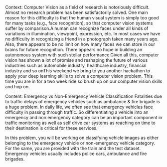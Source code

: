 Context:
Computer Vision as a field of research is notoriously difficult. Almost no research problem has been satisfactorily solved. One main reason for this difficulty is that the human visual system is simply too good 
for many tasks (e.g., face recognition), so that computer vision systems suffer by comparison.A human can recognize faces under all kinds of variations in illumination, viewpoint, expression, etc. In most cases
we have no difficulty in recognizing a friend in a photograph taken many years ago. Also, there appears to be no limit on how many faces we can store in our brains for future recognition. There appears no hope in
building an autonomous system with such stellar performance.Given all this, computer vision has shown a lot of promise and reshaping the future of various industries such as automobile industry, healthcare
industry, financial industry and so onThis weekend we bring to you another hackathon to apply your deep learning skills to solve a computer vision problem. This time you are in for a two week ride so brush up
on our computer vision skills and hop on.

Content:
Emergency vs Non-Emergency Vehicle Classification
Fatalities due to traffic delays of emergency vehicles such as ambulance & fire brigade is a huge problem. In daily life, we often see that emergency vehicles face difficulty in passing through traffic.
So differentiating a vehicle into an emergency and non emergency category can be an important component in traffic monitoring as well as self drive car systems as reaching on time to their destination
is critical for these services.

In this problem, you will be working on classifying vehicle images as either belonging to the emergency vehicle or non-emergency vehicle category. For the same, you are provided with the train and the test
dataset. Emergency vehicles usually includes police cars, ambulance and fire brigades.
